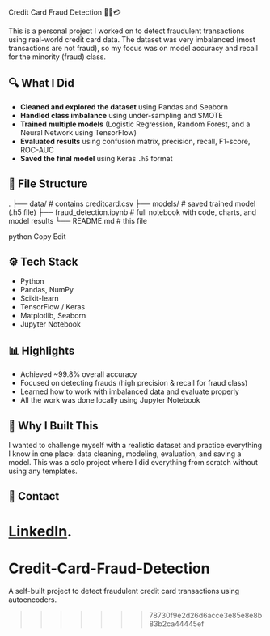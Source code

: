 
 Credit Card Fraud Detection 🕵️‍♂️💳

This is a personal project I worked on to detect fraudulent transactions using real-world credit card data. The dataset was very imbalanced (most transactions are not fraud), so my focus was on model accuracy and recall for the minority (fraud) class.

## 🔍 What I Did

- **Cleaned and explored the dataset** using Pandas and Seaborn
- **Handled class imbalance** using under-sampling and SMOTE
- **Trained multiple models** (Logistic Regression, Random Forest, and a Neural Network using TensorFlow)
- **Evaluated results** using confusion matrix, precision, recall, F1-score, ROC-AUC
- **Saved the final model** using Keras `.h5` format

## 📁 File Structure

.
├── data/ # contains creditcard.csv
├── models/ # saved trained model (.h5 file)
├── fraud_detection.ipynb # full notebook with code, charts, and model results
└── README.md # this file

python
Copy
Edit

## ⚙️ Tech Stack

- Python
- Pandas, NumPy
- Scikit-learn
- TensorFlow / Keras
- Matplotlib, Seaborn
- Jupyter Notebook

## 📊 Highlights

- Achieved ~99.8% overall accuracy
- Focused on detecting frauds (high precision & recall for fraud class)
- Learned how to work with imbalanced data and evaluate properly
- All the work was done locally using Jupyter Notebook

## 🤝 Why I Built This

I wanted to challenge myself with a realistic dataset and practice everything I know in one place: data cleaning, modeling, evaluation, and saving a model. This was a solo project where I did everything from scratch without using any templates.

## 🔗 Contact

 [LinkedIn](https://www.linkedin.com/in/saichandravanama).
=======
# Credit-Card-Fraud-Detection
A self-built project to detect fraudulent credit card transactions using autoencoders.
>>>>>>> 78730f9e2d26d6acce3e85e8e8b83b2ca44445ef
